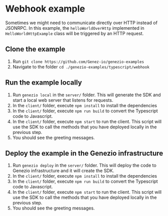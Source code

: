 # Webhook example

Sometimes we might need to communicate directly over HTTP instead of JSONRPC. In this example, the `helloWorldOverHttp`
implemented in `HelloWorldHttpExample` class will be triggered by an HTTP request.

## Clone the example

1. Run `git clone https://github.com/Genez-io/genezio-examples`
2. Navigate to the folder `cd ./genezio-examples/typescript/webhook`

## Run the example locally

1. Run `genezio local` in the `server/` folder. This will generate the SDK and start a local web server that listens for
   requests.
2. In the `client/` folder, execute `npm install` to install the dependencies
3. In the `client/` folder, execute `npm run build` to convert the Typescript code to Javascript.
4. In the `client/` folder, execute `npm start` to run the client. This script will use the SDK to call the methods that
   you have deployed locally in the previous step.
5. You should see the greeting messages.

## Deploy the example in the Genezio infrastructure

1. Run `genezio deploy` in the `server/` folder. This will deploy the code to Genezio infrastructure and it will create
   the SDK.
2. In the `client/` folder, execute `npm install` to install the dependencies
3. In the `client/` folder, execute `npm run build` to convert the Typescript code to Javascript.
4. In the `client/` folder, execute `npm start` to run the client. This script will use the SDK to call the methods that
   you have deployed locally in the previous step.
5. You should see the greeting messages.
